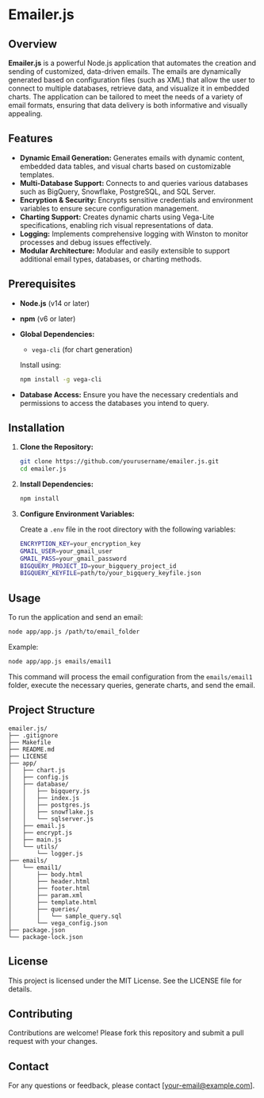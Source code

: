 
# Emailer.js

## Overview

**Emailer.js** is a powerful Node.js application that automates the creation and sending of customized, data-driven emails. The emails are dynamically generated based on configuration files (such as XML) that allow the user to connect to multiple databases, retrieve data, and visualize it in embedded charts. The application can be tailored to meet the needs of a variety of email formats, ensuring that data delivery is both informative and visually appealing.

## Features

- **Dynamic Email Generation:** Generates emails with dynamic content, embedded data tables, and visual charts based on customizable templates.
- **Multi-Database Support:** Connects to and queries various databases such as BigQuery, Snowflake, PostgreSQL, and SQL Server.
- **Encryption & Security:** Encrypts sensitive credentials and environment variables to ensure secure configuration management.
- **Charting Support:** Creates dynamic charts using Vega-Lite specifications, enabling rich visual representations of data.
- **Logging:** Implements comprehensive logging with Winston to monitor processes and debug issues effectively.
- **Modular Architecture:** Modular and easily extensible to support additional email types, databases, or charting methods.

## Prerequisites

- **Node.js** (v14 or later)
- **npm** (v6 or later)
- **Global Dependencies:**
  - `vega-cli` (for chart generation)
  
  Install using:

  ```bash
  npm install -g vega-cli
  ```

- **Database Access:** Ensure you have the necessary credentials and permissions to access the databases you intend to query.

## Installation

1. **Clone the Repository:**

   ```bash
   git clone https://github.com/yourusername/emailer.js.git
   cd emailer.js
   ```

2. **Install Dependencies:**

   ```bash
   npm install
   ```

3. **Configure Environment Variables:**

   Create a `.env` file in the root directory with the following variables:

   ```bash
   ENCRYPTION_KEY=your_encryption_key
   GMAIL_USER=your_gmail_user
   GMAIL_PASS=your_gmail_password
   BIGQUERY_PROJECT_ID=your_bigquery_project_id
   BIGQUERY_KEYFILE=path/to/your_bigquery_keyfile.json
   ```

## Usage

To run the application and send an email:

```bash
node app/app.js /path/to/email_folder
```

Example:

```bash
node app/app.js emails/email1
```

This command will process the email configuration from the `emails/email1` folder, execute the necessary queries, generate charts, and send the email.

## Project Structure

```
emailer.js/
├── .gitignore
├── Makefile
├── README.md
├── LICENSE
├── app/
│   ├── chart.js
│   ├── config.js
│   ├── database/
│   │   ├── bigquery.js
│   │   ├── index.js
│   │   ├── postgres.js
│   │   ├── snowflake.js
│   │   └── sqlserver.js
│   ├── email.js
│   ├── encrypt.js
│   ├── main.js
│   └── utils/
│       └── logger.js
├── emails/
│   └── email1/
│       ├── body.html
│       ├── header.html
│       ├── footer.html
│       ├── param.xml
│       ├── template.html
│       ├── queries/
│       │   └── sample_query.sql
│       └── vega_config.json
├── package.json
└── package-lock.json
```

## License

This project is licensed under the MIT License. See the LICENSE file for details.

## Contributing

Contributions are welcome! Please fork this repository and submit a pull request with your changes.

## Contact

For any questions or feedback, please contact [your-email@example.com].
